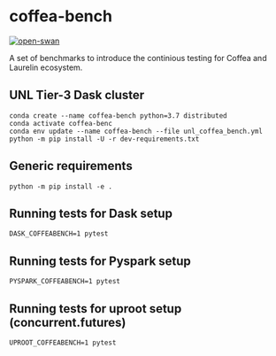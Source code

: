 # coffea-bench

[![open-swan](https://swan.web.cern.ch/sites/swan.web.cern.ch/files/pictures/open_in_swan.svg)](https://cern.ch/swanserver/cgi-bin/go?projurl=https://github.com/oshadura/coffea-bench.git)

A set of benchmarks to introduce the continious testing for Coffea and Laurelin ecosystem.


## UNL Tier-3 Dask cluster

```
conda create --name coffea-bench python=3.7 distributed
conda activate coffea-benc
conda env update --name coffea-bench --file unl_coffea_bench.yml
python -m pip install -U -r dev-requirements.txt
```

## Generic requirements
```
python -m pip install -e .
```

## Running tests for Dask setup
```
DASK_COFFEABENCH=1 pytest
```

## Running tests for Pyspark setup 
```
PYSPARK_COFFEABENCH=1 pytest
```

## Running tests for uproot setup (concurrent.futures)
```
UPROOT_COFFEABENCH=1 pytest
```
